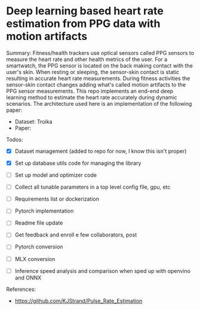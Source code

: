 # Deep learning based heart rate estimation from PPG data with motion artifacts

Summary: Fitness/health trackers use optical sensors called PPG sensors to measure the heart rate and other health metrics of the user. For a smartwatch, the PPG sensor is located on the back making contact with the user's skin. When resting or sleeping, the sensor-skin contact is static resulting in accurate heart rate measurements. During fitness activities the sensor-skin contact changes adding what's called motion artifacts to the PPG sensor measurements. This repo implements an end-end deep learning method to estimate the heart rate accurately during dynamic scenarios. The architecture used here is an implementation of the following paper: 

- Dataset: Troika
- Paper:  

Todos: 
- [x] Dataset management (added to repo for now, I know this isn't proper)
- [x] Set up database utils code for managing the library
- [ ] Set up model and optimizer code
- [ ] Collect all tunable parameters in a top level config file, gpu, etc
- [ ] Requirements list or dockerization
- [ ] Pytorch implementation
- [ ] Readme file update
- [ ] Get feedback and enroll e few collaborators, post
- [ ] Pytorch conversion
- [ ] MLX conversion
- [ ] Inference speed analysis and comparison when sped up with openvino and ONNX

 
References:
- https://github.com/KJStrand/Pulse_Rate_Estimation